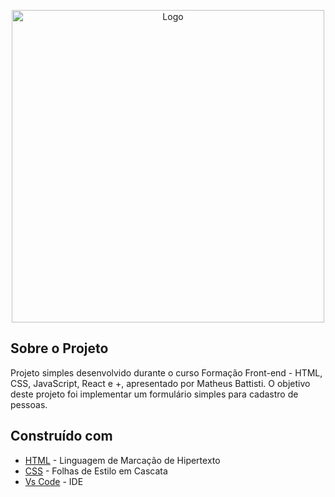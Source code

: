 <!-- ************************************* Logo ********************************************* -->
<p align="center">
  <img width="500px" alt="Logo" src="https://html5css3.com.br/img/logo.png">
</p>

<!-- ************************************* Descrição ********************************************* -->
<h2>Sobre o Projeto</h2>

Projeto simples desenvolvido durante o curso Formação Front-end - HTML, CSS, JavaScript, React e +, apresentado por Matheus Battisti. O objetivo deste projeto foi implementar um formulário simples para cadastro de pessoas.

## Construído com

* [HTML](https://developer.mozilla.org/pt-BR/docs/Web/HTML) - Linguagem de Marcação de Hipertexto
* [CSS](https://developer.mozilla.org/pt-BR/docs/Web/CSS) - Folhas de Estilo em Cascata
* [Vs Code](https://code.visualstudio.com/) - IDE
